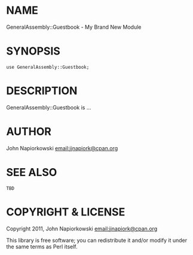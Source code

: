 # NAME

GeneralAssembly::Guestbook - My Brand New Module

# SYNOPSIS

    use GeneralAssembly::Guestbook;

# DESCRIPTION

GeneralAssembly::Guestbook is ...

# AUTHOR

John Napiorkowski [email:jjnapiork@cpan.org](email:jjnapiork@cpan.org)

# SEE ALSO

    TBD

# COPYRIGHT & LICENSE

Copyright 2011, John Napiorkowski [email:jjnapiork@cpan.org](email:jjnapiork@cpan.org)

This library is free software; you can redistribute it and/or modify
it under the same terms as Perl itself.